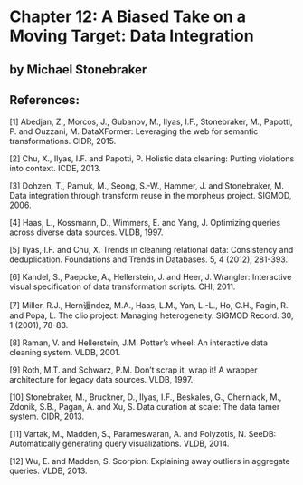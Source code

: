# Chapter 12: A Biased Take on a Moving Target: Data Integration

## by Michael Stonebraker

## References:
[1] Abedjan, Z., Morcos, J., Gubanov, M., Ilyas, I.F., Stonebraker, M., Papotti, P. and Ouzzani, M. DataXFormer: Leveraging the web for semantic transformations. CIDR, 2015.

[2] Chu, X., Ilyas, I.F. and Papotti, P. Holistic data cleaning: Putting violations into context. ICDE, 2013.

[3] Dohzen, T., Pamuk, M., Seong, S.-W., Hammer, J. and Stonebraker, M. Data integration through transform reuse in the morpheus project. SIGMOD, 2006.

[4] Haas, L., Kossmann, D., Wimmers, E. and Yang, J. Optimizing queries across diverse data sources. VLDB, 1997.

[5] Ilyas, I.F. and Chu, X. Trends in cleaning relational data: Consistency and deduplication. Foundations and Trends in Databases. 5, 4 (2012), 281-393.

[6] Kandel, S., Paepcke, A., Hellerstein, J. and Heer, J. Wrangler: Interactive visual specification of data transformation scripts. CHI, 2011.

[7] Miller, R.J., Hern谩ndez, M.A., Haas, L.M., Yan, L.-L., Ho, C.H., Fagin, R. and Popa, L. The clio project: Managing heterogeneity. SIGMOD Record. 30, 1 (2001), 78-83.

[8] Raman, V. and Hellerstein, J.M. Potter’s wheel: An interactive data cleaning system. VLDB, 2001.

[9] Roth, M.T. and Schwarz, P.M. Don’t scrap it, wrap it! A wrapper architecture for legacy data sources. VLDB, 1997.

[10] Stonebraker, M., Bruckner, D., Ilyas, I.F., Beskales, G., Cherniack, M., Zdonik, S.B., Pagan, A. and Xu, S. Data curation at scale: The data tamer system. CIDR, 2013.

[11] Vartak, M., Madden, S., Parameswaran, A. and Polyzotis, N. SeeDB: Automatically generating query visualizations. VLDB, 2014.

[12] Wu, E. and Madden, S. Scorpion: Explaining away outliers in aggregate queries. VLDB, 2013.
